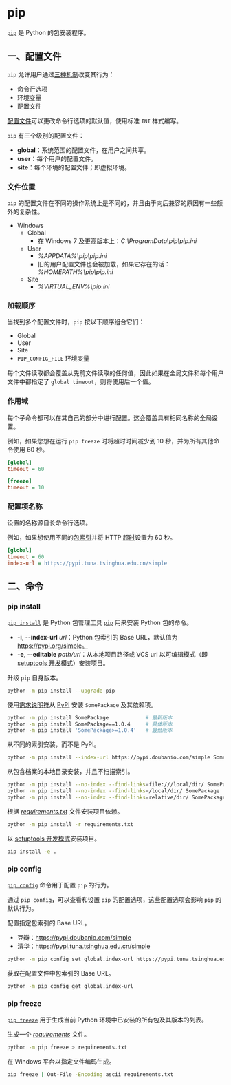 # pip

[`pip`](https://pip.pypa.io/en/stable/) 是 Python 的包安装程序。

## 一、配置文件

`pip` 允许用户通过[三种机制](https://pip.pypa.io/en/stable/topics/configuration/)改变其行为：

- 命令行选项
- 环境变量
- 配置文件

[配置文件](https://pip.pypa.io/en/stable/topics/configuration/#configuration-files)可以更改命令行选项的默认值，使用标准 `INI` 样式编写。

`pip` 有三个级别的配置文件：

- **global**：系统范围的配置文件，在用户之间共享。
- **user**：每个用户的配置文件。
- **site**：每个环境的配置文件；即虚拟环境。

### 文件位置

`pip` 的配置文件在不同的操作系统上是不同的，并且由于向后兼容的原因有一些额外的复杂性。

- Windows
  - Global
    - 在 Windows 7 及更高版本上：*C:\ProgramData\pip\pip.ini*
  - User
    - *%APPDATA%\pip\pip.ini*
    - 旧的用户配置文件也会被加载，如果它存在的话：*%HOMEPATH%\pip\pip.ini*
  - Site
    - *%VIRTUAL_ENV%\pip.ini*

### 加载顺序

当找到多个配置文件时，`pip` 按以下顺序组合它们：

- Global
- User
- Site
- `PIP_CONFIG_FILE` 环境变量

每个文件读取都会覆盖从先前文件读取的任何值，因此如果在全局文件和每个用户文件中都指定了 `global timeout`，则将使用后一个值。

### 作用域

每个子命令都可以在其自己的部分中进行配置。这会覆盖具有相同名称的全局设置。

例如，如果您想在运行 `pip freeze` 时将超时时间减少到 10 秒，并为所有其他命令使用 60 秒。

```ini
[global]
timeout = 60

[freeze]
timeout = 10
```

### 配置项名称

设置的名称源自长命令行选项。

例如，如果想使用不同的[包索引](https://pip.pypa.io/en/stable/cli/pip_install/#cmdoption-i)并将 HTTP [超时](https://pip.pypa.io/en/stable/cli/pip/#cmdoption-timeout)设置为 60 秒。

```ini
[global]
timeout = 60
index-url = https://pypi.tuna.tsinghua.edu.cn/simple
```

## 二、命令

### pip install

[`pip install`](https://pip.pypa.io/en/stable/cli/pip_install/) 是 Python 包管理工具 [`pip`](https://pip.pypa.io/en/stable/cli/pip/) 用来安装 Python 包的命令。

- -**i**, --**index-url** *url*：Python 包索引的 Base URL，默认值为 https://pypi.org/simple。
- -**e**, --**editable** *path/url*：从本地项目路径或 VCS url 以可编辑模式（即 [setuptools 开发模式](https://setuptools.pypa.io/en/latest/userguide/development_mode.html)）安装项目。

升级 `pip` 自身版本。

```sh
python -m pip install --upgrade pip
```

使用[需求说明符](https://pip.pypa.io/en/stable/reference/requirement-specifiers/)从 [PyPI](https://pypi.org/) 安装 `SomePackage` 及其依赖项。

```sh
python -m pip install SomePackage            # 最新版本
python -m pip install SomePackage==1.0.4     # 具体版本
python -m pip install 'SomePackage>=1.0.4'   # 最低版本
```

从不同的索引安装，而不是 PyPI。

```sh
python -m pip install --index-url https://pypi.doubanio.com/simple SomePackage
```

从包含档案的本地目录安装，并且不扫描索引。

```sh
python -m pip install --no-index --find-links=file:///local/dir/ SomePackage
python -m pip install --no-index --find-links=/local/dir/ SomePackage
python -m pip install --no-index --find-links=relative/dir/ SomePackage
```

根据 [*requirements.txt*](https://pip.pypa.io/en/stable/reference/requirements-file-format/) 文件安装项目依赖。

```sh
python -m pip install -r requirements.txt
```

以 [setuptools 开发模式](https://setuptools.pypa.io/en/latest/userguide/development_mode.html)安装项目。

```sh
pip install -e .
```

### pip config

[`pip config`](https://pip.pypa.io/en/stable/cli/pip_config/) 命令用于配置 `pip` 的行为。

通过 `pip config`，可以查看和设置 `pip` 的配置选项，这些配置选项会影响 `pip` 的默认行为。

配置指定包索引的 Base URL。

- 豆瓣：https://pypi.doubanio.com/simple
- 清华：https://pypi.tuna.tsinghua.edu.cn/simple

```sh
python -m pip config set global.index-url https://pypi.tuna.tsinghua.edu.cn/simple
```

获取在配置文件中包索引的 Base URL。

```sh
python -m pip config get global.index-url
```

### pip freeze

[`pip freeze`](https://pip.pypa.io/en/stable/cli/pip_freeze/) 用于生成当前 Python 环境中已安装的所有包及其版本的列表。

生成一个 [*requirements*](https://pip.pypa.io/en/stable/reference/requirements-file-format/) 文件。

```sh
python -m pip freeze > requirements.txt
```

在 Windows 平台以指定文件编码生成。

```sh
pip freeze | Out-File -Encoding ascii requirements.txt
```

